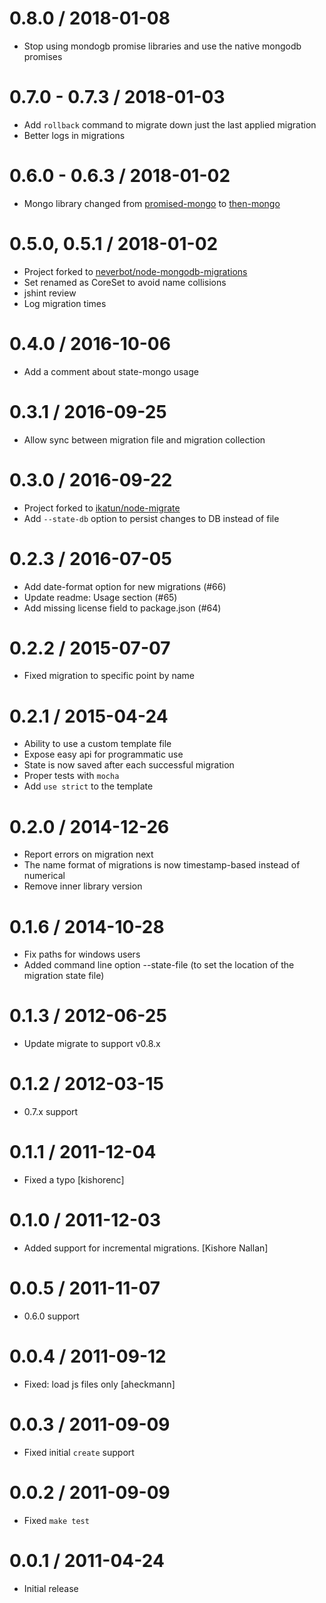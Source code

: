 0.8.0 / 2018-01-08
==================

  * Stop using mondogb promise libraries and use the native mongodb promises

0.7.0 - 0.7.3 / 2018-01-03
==================

  * Add `rollback` command to migrate down just the last applied migration
  * Better logs in migrations

0.6.0 - 0.6.3 / 2018-01-02
==================

  * Mongo library changed from [promised-mongo](https://github.com/gordonmleigh/promised-mongo) to [then-mongo](https://github.com/then/then-mongo)

0.5.0, 0.5.1 / 2018-01-02
==================

  * Project forked to [neverbot/node-mongodb-migrations](https://github.com/neverbot/node-mongodb-migrations)
  * Set renamed as CoreSet to avoid name collisions
  * jshint review
  * Log migration times

0.4.0 / 2016-10-06
==================

  * Add a comment about state-mongo usage

0.3.1 / 2016-09-25
==================

  * Allow sync between migration file and migration collection

0.3.0 / 2016-09-22
==================

  * Project forked to [ikatun/node-migrate](https://github.com/ikatun/node-migrate)
  * Add `--state-db` option to persist changes to DB instead of file

0.2.3 / 2016-07-05
==================

  * Add date-format option for new migrations (#66)
  * Update readme: Usage section (#65)
  * Add missing license field to package.json (#64)

0.2.2 / 2015-07-07
==================

  * Fixed migration to specific point by name

0.2.1 / 2015-04-24
==================

  * Ability to use a custom template file
  * Expose easy api for programmatic use
  * State is now saved after each successful migration
  * Proper tests with `mocha`
  * Add `use strict` to the template

0.2.0 / 2014-12-26
==================

  * Report errors on migration next
  * The name format of migrations is now timestamp-based instead of numerical
  * Remove inner library version

0.1.6 / 2014-10-28
==================

  * Fix paths for windows users
  * Added command line option --state-file (to set the location of the migration state file)

0.1.3 / 2012-06-25
==================

  * Update migrate to support v0.8.x

0.1.2 / 2012-03-15
==================

  * 0.7.x support

0.1.1 / 2011-12-04
==================

  * Fixed a typo [kishorenc]

0.1.0 / 2011-12-03
==================

  * Added support for incremental migrations. [Kishore Nallan]

0.0.5 / 2011-11-07
==================

  * 0.6.0 support

0.0.4 / 2011-09-12
==================

  * Fixed: load js files only [aheckmann]

0.0.3 / 2011-09-09
==================

  * Fixed initial `create` support

0.0.2 / 2011-09-09
==================

  * Fixed `make test`

0.0.1 / 2011-04-24
==================

  * Initial release
